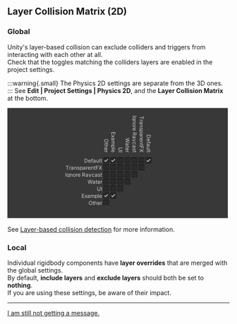 ## Layer Collision Matrix (2D)

### Global
Unity's layer-based collision can exclude colliders and triggers from interacting with each other at all.  
Check that the toggles matching the colliders layers are enabled in the project settings.

:::warning{.small}
The Physics 2D settings are separate from the 3D ones.  
:::
See **Edit | Project Settings | Physics 2D**, and the **Layer Collision Matrix** at the bottom.  

![Layer Collision Matrix](collision-layer-matrix.png)  

See [Layer-based collision detection](https://docs.unity3d.com/Manual/LayerBasedCollision.html) for more information.  

### Local
Individual rigidbody components have **layer overrides** that are merged with the global settings.  
By default, **include layers** and **exclude layers** should both be set to **nothing**.  
If you are using these settings, be aware of their impact.

---
[I am still not getting a message.](6%202D%20Transform.md)